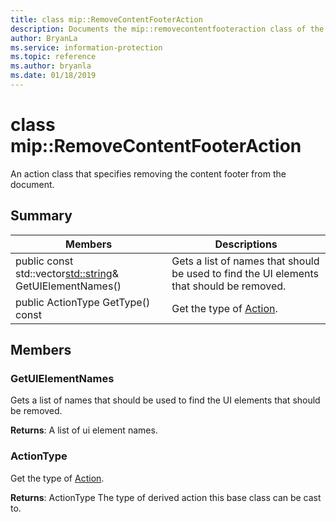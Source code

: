 ```yaml
---
title: class mip::RemoveContentFooterAction 
description: Documents the mip::removecontentfooteraction class of the Microsoft Information Protection (MIP) SDK.
author: BryanLa
ms.service: information-protection
ms.topic: reference
ms.author: bryanla
ms.date: 01/18/2019
---
```


# class mip::RemoveContentFooterAction 
An action class that specifies removing the content footer from the document.
  
## Summary
 Members                        | Descriptions                                
--------------------------------|---------------------------------------------
public const std::vector<std::string>& GetUIElementNames()  |  Gets a list of names that should be used to find the UI elements that should be removed.
public ActionType GetType() const  |  Get the type of [Action](class_mip_action.md).
  
## Members
  
### GetUIElementNames
Gets a list of names that should be used to find the UI elements that should be removed.

  
**Returns**: A list of ui element names.
  
### ActionType
Get the type of [Action](class_mip_action.md).

  
**Returns**: ActionType The type of derived action this base class can be cast to.
